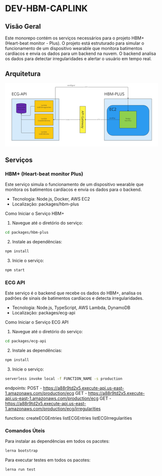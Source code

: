 # DEV-HBM-CAPLINK

## Visão Geral

Este monorepo contém os serviços necessários para o projeto HBM+ (Heart-beat monitor - Plus). O projeto está estruturado para simular o funcionamento de um dispositivo wearable que monitora batimentos cardíacos e envia os dados para um backend na nuvem. O backend analisa os dados para detectar irregularidades e alertar o usuário em tempo real.

## Arquitetura

![arquitetura](<HBM-Plus Arch.jpg>)

## Serviços

### HBM+ (Heart-beat monitor Plus)

Este serviço simula o funcionamento de um dispositivo wearable que monitora os batimentos cardíacos e envia os dados para o backend.

- Tecnologia: Node.js, Docker, AWS EC2
- Localização: packages/hbm-plus

Como Iniciar o Serviço HBM+

1. Navegue até o diretório do serviço:

```sh
cd packages/hbm-plus
```

2. Instale as dependências:

```sh
npm install
```

3. Inicie o serviço:

```sh
npm start
```

### ECG API

Este serviço é o backend que recebe os dados do HBM+, analisa os padrões de sinais de batimentos cardíacos e detecta irregularidades.

- Tecnologia: Node.js, TypeScript, AWS Lambda, DynamoDB
- Localização: packages/ecg-api

Como Iniciar o Serviço ECG API

1. Navegue até o diretório do serviço:

```sh
cd packages/ecg-api
```

2. Instale as dependências:

```sh
npm install
```

3. Inicie o serviço:

```sh
serverless invoke local -f FUNCTION_NAME -s production
```

endpoints:
  POST - https://a88r9td2x5.execute-api.us-east-1.amazonaws.com/production/ecg
  GET - https://a88r9td2x5.execute-api.us-east-1.amazonaws.com/production/ecg
  GET - https://a88r9td2x5.execute-api.us-east-1.amazonaws.com/production/ecg/irregularities

functions:
  createECGEntries
  listECGEntries
  listECGIrregularities

### Comandos Úteis

Para instalar as dependências em todos os pacotes:

```sh
lerna bootstrap
```

Para executar testes em todos os pacotes:

```sh
lerna run test
```
